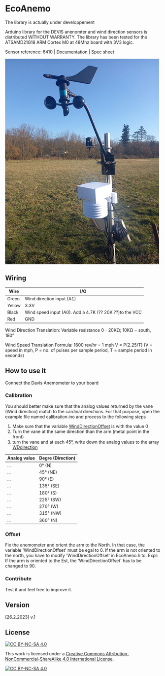 # EcoAnemo

The library is actually under developpement

Arduino library for the DEVIS anenomter and wind direction sensors is distributed WITHOUT WARRANTY.
The library has been tested for the ATSAMD21G18 ARM Cortex M0 at 48Mhz board with 3V3 logic.

Sensor reference: 6410 | [Documentation](assets/07395-277_IM_6410.pdf) | [Spec sheet](assets/6410_SS.pdf)

![DEVIS anenomter](assets/station-meteo.jpg)

## Wiring

Wire | I/O
--- | ---
Green | Wind direction input (A1) 
Yellow | 3.3V
Black | Wind speed input (A0). Add a 4.7K (?? 20K ??)to the VCC
Red | GND

Wind Direction Translation: Variable resistance 0 - 20KΩ; 10KΩ = south, 180°

Wind Speed Translation Formula: 1600 rev/hr = 1 mph
V = P(2.25/T) (V = speed in mph, P = no. of pulses per sample period, T = sample period in seconds)


## How to use it
Connect the Davis Anemometer to your board

### Calibration
You should better make sure that the analog values returned by the vane (Wind direction) match to the cardinal directions. For that purpose, open the example file named calibration.ino and process to the following steps

1. Make sure that the variable [WindDirectionOffset](https://github.com/ecosensors/EcoAnemo/blob/main/EcoAnemo.h#L18) is with the value 0
2. Turn the vane at the same direction than the arm (metal point in the front)
3. turn the vane and at each 45°, write down the analog values to the array [WDdirection](https://github.com/ecosensors/EcoAnemo/blob/main/EcoAnemo.h#L24)


Analog value | Degre (Direction)
--- | ---
...	| 0° (N)
... | 45° (NE)
...	| 90° (E)
... | 135° (SE)
... | 180° (S)
... | 225° (SW)
... | 270° (W)
... | 315° (NW)
... | 360° (N)


### Offset
Fix the anemometer and orient the arm to the North. In that case, the variable 'WindDirectionOffset' must be egal to 0.
If the arm is not oriented to the north, you have to modify 'WindDirectionOffset' in EcoAneno.h to. Expl: If the arm is oriented to the Est, the 'WindDirectionOffset' has to be changed to 90.

### Contribute
Test it and feel free to improve it.

## Version
[26.2.2023] v.1

## License
[![CC BY-NC-SA 4.0][cc-by-nc-sa-shield]][cc-by-nc-sa]

This work is licensed under a
[Creative Commons Attribution-NonCommercial-ShareAlike 4.0 International License][cc-by-nc-sa].

[![CC BY-NC-SA 4.0][cc-by-nc-sa-image]][cc-by-nc-sa]

[cc-by-nc-sa]: http://creativecommons.org/licenses/by-nc-sa/4.0/
[cc-by-nc-sa-image]: https://licensebuttons.net/l/by-nc-sa/4.0/88x31.png
[cc-by-nc-sa-shield]: https://img.shields.io/badge/License-CC%20BY--NC--SA%204.0-lightgrey.svg
